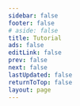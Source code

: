 ```yaml
---
sidebar: false
footer: false
# aside: false
title: Tutorial
ads: false
editLink: false
prev: false
next: false
lastUpdated: false
returnToTop: false
layout: page
---
```


<script>
import { defineAsyncComponent, h } from 'vue';

export default {
  components: {
    TutorialRepl: defineAsyncComponent({
      loader: () => import('@theme/components/Repl/TutorialRepl.vue'),
      loadingComponent: h('div', { class: 'loading' }, [
        h('span', { class: 'loading-text' }, 'Loading...'),
      ]),
    })
  }
}
</script>

<ClientOnly>
  <TutorialRepl />
</ClientOnly>

